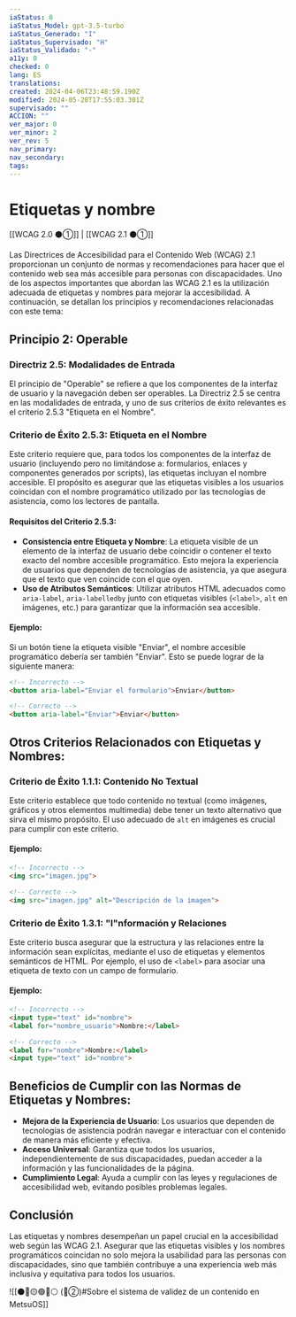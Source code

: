 ```yaml
---
iaStatus: 8
iaStatus_Model: gpt-3.5-turbo
iaStatus_Generado: "I"
iaStatus_Supervisado: "H"
iaStatus_Validado: "-"
a11y: 0
checked: 0
lang: ES
translations: 
created: 2024-04-06T23:48:59.190Z
modified: 2024-05-28T17:55:03.301Z
supervisado: ""
ACCION: ""
ver_major: 0
ver_minor: 2
ver_rev: 5
nav_primary: 
nav_secondary: 
tags:
---
```

# Etiquetas y nombre

[[WCAG 2.0 ⚫①]] | [[WCAG 2.1 ⚫①]]

Las Directrices de Accesibilidad para el Contenido Web (WCAG) 2.1 proporcionan un conjunto de normas y recomendaciones para hacer que el contenido web sea más accesible para personas con discapacidades. Uno de los aspectos importantes que abordan las WCAG 2.1 es la utilización adecuada de etiquetas y nombres para mejorar la accesibilidad. A continuación, se detallan los principios y recomendaciones relacionadas con este tema:

## Principio 2: Operable
### Directriz 2.5: Modalidades de Entrada
El principio de "Operable" se refiere a que los componentes de la interfaz de usuario y la navegación deben ser operables. La Directriz 2.5 se centra en las modalidades de entrada, y uno de sus criterios de éxito relevantes es el criterio 2.5.3 "Etiqueta en el Nombre".

### Criterio de Éxito 2.5.3: Etiqueta en el Nombre
Este criterio requiere que, para todos los componentes de la interfaz de usuario (incluyendo pero no limitándose a: formularios, enlaces y componentes generados por scripts), las etiquetas incluyan el nombre accesible. El propósito es asegurar que las etiquetas visibles a los usuarios coincidan con el nombre programático utilizado por las tecnologías de asistencia, como los lectores de pantalla.

#### Requisitos del Criterio 2.5.3:
- **Consistencia entre Etiqueta y Nombre**: La etiqueta visible de un elemento de la interfaz de usuario debe coincidir o contener el texto exacto del nombre accesible programático. Esto mejora la experiencia de usuarios que dependen de tecnologías de asistencia, ya que asegura que el texto que ven coincide con el que oyen.
- **Uso de Atributos Semánticos**: Utilizar atributos HTML adecuados como `aria-label`, `aria-labelledby` junto con etiquetas visibles (`<label>`, `alt` en imágenes, etc.) para garantizar que la información sea accesible.
  
#### Ejemplo:
Si un botón tiene la etiqueta visible "Enviar", el nombre accesible programático debería ser también "Enviar". Esto se puede lograr de la siguiente manera:

```html
<!-- Incorrecto -->
<button aria-label="Enviar el formulario">Enviar</button>

<!-- Correcto -->
<button aria-label="Enviar">Enviar</button>
```

## Otros Criterios Relacionados con Etiquetas y Nombres:
### Criterio de Éxito 1.1.1: Contenido No Textual
Este criterio establece que todo contenido no textual (como imágenes, gráficos y otros elementos multimedia) debe tener un texto alternativo que sirva el mismo propósito. El uso adecuado de `alt` en imágenes es crucial para cumplir con este criterio.

#### Ejemplo:
```html
<!-- Incorrecto -->
<img src="imagen.jpg">

<!-- Correcto -->
<img src="imagen.jpg" alt="Descripción de la imagen">
```

### Criterio de Éxito 1.3.1: "I"nformación y Relaciones

Este criterio busca asegurar que la estructura y las relaciones entre la información sean explícitas, mediante el uso de etiquetas y elementos semánticos de HTML. Por ejemplo, el uso de `<label>` para asociar una etiqueta de texto con un campo de formulario.

#### Ejemplo:

```html
<!-- Incorrecto -->
<input type="text" id="nombre">
<label for="nombre_usuario">Nombre:</label>

<!-- Correcto -->
<label for="nombre">Nombre:</label>
<input type="text" id="nombre">
```

## Beneficios de Cumplir con las Normas de Etiquetas y Nombres:
- **Mejora de la Experiencia de Usuario**: Los usuarios que dependen de tecnologías de asistencia podrán navegar e interactuar con el contenido de manera más eficiente y efectiva.
- **Acceso Universal**: Garantiza que todos los usuarios, independientemente de sus discapacidades, puedan acceder a la información y las funcionalidades de la página.
- **Cumplimiento Legal**: Ayuda a cumplir con las leyes y regulaciones de accesibilidad web, evitando posibles problemas legales.
## Conclusión
Las etiquetas y nombres desempeñan un papel crucial en la accesibilidad web según las WCAG 2.1. Asegurar que las etiquetas visibles y los nombres programáticos coincidan no solo mejora la usabilidad para las personas con discapacidades, sino que también contribuye a una experiencia web más inclusiva y equitativa para todos los usuarios.

![[⚫🔴🟡🟢🔵⚪ (🔴②)#Sobre el sistema de validez de un contenido en MetsuOS]]